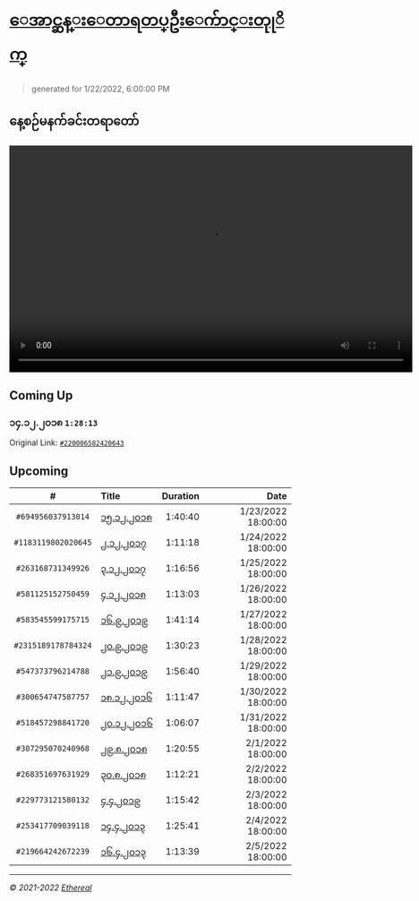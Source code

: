 # [ေအာင္ဆန္းေတာရတပ္ဦးေက်ာင္းတုုိက္](https://www.facebook.com/655653464834259)

> generated for 1/22/2022, 6:00:00 PM

## နေ့စဉ်မနက်ခင်းတရာတော်

<video type="video/mp4" src="https://storage.googleapis.com/mogok-aungsan.appspot.com/public/dhamma/videos/output.mp4" width="720" height="405" preload="auto" controls></video>

## Coming Up

### ၁၄.၁၂.၂၀၁၈ `1:28:13`

Original Link: [`#220006582420643`](https://www.facebook.com/655653464834259/videos/220006582420643)

## Upcoming

| # | Title | Duration | Date |
|:-----:|:------|---------:|-------------:|
| `#694956037913014` | [၁၅.၁၂.၂၀၁၈](https://www.facebook.com/655653464834259/videos/694956037913014) | 1:40:40 | 1/23/2022 18:00:00 |
| `#1183119802020645` | [၂.၁၂.၂၀၁၇](https://www.facebook.com/655653464834259/videos/1183119802020645) | 1:11:18 | 1/24/2022 18:00:00 |
| `#263168731349926` | [၃.၁၂.၂၀၁၇](https://www.facebook.com/655653464834259/videos/263168731349926) | 1:16:56 | 1/25/2022 18:00:00 |
| `#581125152750459` | [၄.၁၂.၂၀၁၈](https://www.facebook.com/655653464834259/videos/581125152750459) | 1:13:03 | 1/26/2022 18:00:00 |
| `#583545599175715` | [၁၆.၉.၂၀၁၉](https://www.facebook.com/655653464834259/videos/583545599175715) | 1:41:14 | 1/27/2022 18:00:00 |
| `#2315189178784324` | [၂၀.၉.၂၀၁၉](https://www.facebook.com/655653464834259/videos/2315189178784324) | 1:30:23 | 1/28/2022 18:00:00 |
| `#547373796214788` | [၂၁.၉.၂၀၁၉](https://www.facebook.com/655653464834259/videos/547373796214788) | 1:56:40 | 1/29/2022 18:00:00 |
| `#300654747587757` | [၁၈.၁၂.၂၀၁၆](https://www.facebook.com/655653464834259/videos/300654747587757) | 1:11:47 | 1/30/2022 18:00:00 |
| `#518457298841720` | [၂၀.၁၂.၂၀၁၆](https://www.facebook.com/655653464834259/videos/518457298841720) | 1:06:07 | 1/31/2022 18:00:00 |
| `#307295070240968` | [၂၉.၈.၂၀၁၈](https://www.facebook.com/655653464834259/videos/307295070240968) | 1:20:55 | 2/1/2022 18:00:00 |
| `#268351697631929` | [၃၀.၈.၂၀၁၈](https://www.facebook.com/655653464834259/videos/268351697631929) | 1:12:21 | 2/2/2022 18:00:00 |
| `#229773121580132` | [၄.၄.၂၀၁၉](https://www.facebook.com/655653464834259/videos/229773121580132) | 1:15:42 | 2/3/2022 18:00:00 |
| `#253417709039118` | [၁၄.၄.၂၀၁၃](https://www.facebook.com/655653464834259/videos/253417709039118) | 1:25:41 | 2/4/2022 18:00:00 |
| `#219664242672239` | [၁၆.၄.၂၀၁၃](https://www.facebook.com/655653464834259/videos/219664242672239) | 1:13:39 | 2/5/2022 18:00:00 |

---

_&copy; 2021-2022 [Ethereal](https://github.com/etherealtech)_